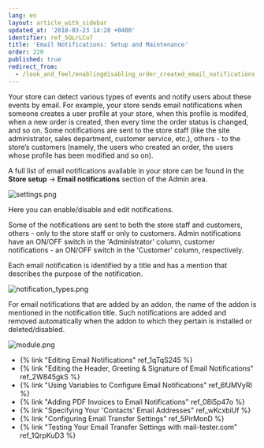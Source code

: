 ```yaml
---
lang: en
layout: article_with_sidebar
updated_at: '2018-03-23 14:28 +0400'
identifier: ref_5QLrLCu7
title: 'Email Notifications: Setup and Maintenance'
order: 220
published: true
redirect_from:
  - /look_and_feel/enablingdisabling_order_created_email_notifications.html
---
```


Your store can detect various types of events and notify users about these events by email. For example, your store sends email notifications when someone creates a user profile at your store, when this profile is modifed, when a new order is created, then every time the order status is changed, and so on. Some notifications are sent to the store staff (like the site administrator, sales department, customer service, etc.), others - to the store’s customers (namely, the users who created an order, the users whose profile has been modified and so on). 

A full list of email notifications available in your store can be found in the **Store setup** -> **Email notifications** section of the Admin area.  

![settings.png]({{site.baseurl}}/attachments/ref_5QLrLCu7/settings.png?t=1522141442)

Here you can enable/disable and edit notifications. 

Some of the notifications are sent to both the store staff and customers, others - only to the store staff or only to customers. Admin notifications have an ON/OFF switch in the 'Administrator' column, customer notifications - an ON/OFF switch in the 'Customer' column, respectively. 

Each email notification is identified by a title and has a mention that describes the purpose of the notification. 

![notification_types.png]({{site.baseurl}}/attachments/ref_5QLrLCu7/notification_types.png)

For email notifications that are added by an addon, the name of the addon is mentioned in the notification title. Such notifications are added and removed automatically when the addon to which they pertain is installed or deleted/disabled.

![module.png]({{site.baseurl}}/attachments/ref_5QLrLCu7/module.png)



*  {% link "Editing Email Notifications" ref_1qTqS245 %}
*  {% link "Editing the Header, Greeting &amp; Signature of Email Notifications" ref_2W845gkS %}
*  {% link "Using Variables to Configure Email Notifications" ref_6fJMVyRl %}
*  {% link "Adding PDF Invoices to Email Notifications" ref_08i5p47o %}
*  {% link "Specifying Your 'Contacts' Email Addresses" ref_wKcxbiUf %}
*  {% link "Configuring Email Transfer Settings" ref_5PirMonD %}
*  {% link "Testing Your Email Transfer Settings with mail-tester.com" ref_1QrpKuD3 %}
